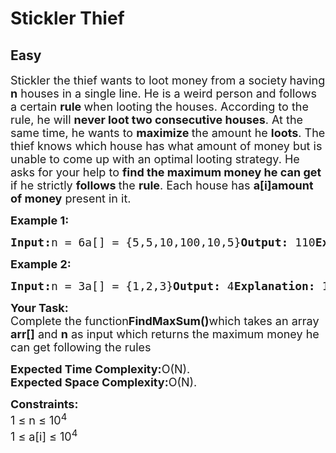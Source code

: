 # Stickler Thief
## Easy 
<div class="problem-statement">
                <p></p><p><span style="font-size:18px">Stickler</span><span style="font-size:18px"> the thief wants to loot money from a society<strong> </strong>having<strong> n</strong> houses in a single line. He is a weird person and follows a certain <strong>rule </strong>when looting the houses. According to the rule, he will <strong>never loot two consecutive houses</strong>. At the same time, he wants to <strong>maximize </strong>the amount he <strong>loots</strong>. The thief knows which house has what amount of money but is unable to come up with an optimal looting strategy. He asks for your help to <strong>find the maximum money he can get</strong> if he strictly <strong>follows </strong>the <strong>rule</strong>. Each house has </span><strong><span style="font-size:18px">a[i]</span></strong><span style="font-size:18px"><strong>amount of money</strong> present in it.</span></p><p><span style="font-size:18px"><strong>Example 1:</strong></span></p><pre><span style="font-size:18px"><strong>Input:</strong>n = 6a[] = {5,5,10,100,10,5}<strong>Output: </strong>110<strong>Explanation: </strong>5+100+5=110</span></pre><p><span style="font-size:18px"><strong>Example 2:</strong></span></p><pre><span style="font-size:18px"><strong>Input:</strong>n = 3a[] = {1,2,3}<strong>Output: </strong>4<strong>Explanation: </strong>1+3=4</span></pre><p><span style="font-size:18px"><strong>Your Task:</strong><br>Complete the function<strong>FindMaxSum()</strong>which takes an array <strong>arr[]</strong> and <strong>n</strong> as input which returns the maximum money he can get following the rules</span></p><p><span style="font-size:18px"><strong>Expected Time Complexity:</strong>O(N).<br><strong>Expected Space Complexity:</strong>O(N).</span></p><p><span style="font-size:18px"><strong>Constraints:</strong><br>1 ≤ n ≤ 10<sup>4</sup><br>1 ≤ a[i] ≤ 10<sup>4</sup></span></p> <p></p>
            </div>